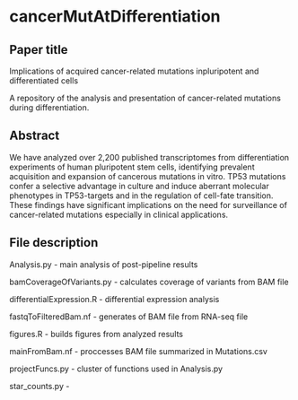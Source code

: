 # cancerMutAtDifferentiation
## Paper title
Implications of acquired cancer-related mutations inpluripotent and differentiated cells

A repository of the analysis and presentation of cancer-related mutations during differentiation.


## Abstract
We have analyzed over 2,200 published transcriptomes from differentiation experiments of human pluripotent stem cells, identifying prevalent acquisition and expansion of cancerous mutations in vitro. TP53 mutations confer a selective advantage in culture and induce aberrant molecular phenotypes in TP53-targets and in the regulation of cell-fate transition. 
These findings have significant implications on the need for surveillance of cancer-related mutations especially in clinical applications.


## File description
Analysis.py -  main analysis of post-pipeline results

bamCoverageOfVariants.py - calculates coverage of variants from BAM file

differentialExpression.R - differential expression analysis

fastqToFilteredBam.nf - generates of BAM file from RNA-seq file

figures.R - builds figures from analyzed results

mainFromBam.nf - proccesses BAM file summarized in Mutations.csv

projectFuncs.py - cluster of functions used in Analysis.py

star_counts.py - 
